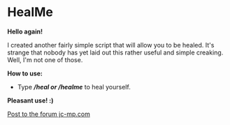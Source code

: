 # HealMe
**Hello again!**

I created another fairly simple script that will allow you to be healed.
It's strange that nobody has yet laid out this rather useful and simple creaking. Well, I'm not one of those.

**How to use:**
* Type ***/heal or /healme*** to heal yourself.

__Pleasant use! :)__

[Post to the forum jc-mp.com](https://www.jc-mp.com/forums/index.php/topic,6085.0.html)
